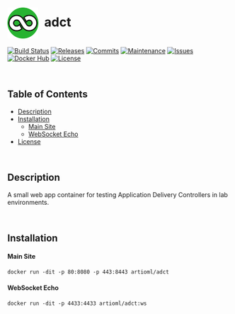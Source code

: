 # <img align="center" src="img/sno.svg" width="70">&nbsp;&nbsp;adct
[![Build Status](https://img.shields.io/travis/ArtiomL/adct.svg)](https://travis-ci.org/ArtiomL/adct)
[![Releases](https://img.shields.io/github/release/ArtiomL/adct.svg)](https://github.com/ArtiomL/adct/releases)
[![Commits](https://img.shields.io/github/commits-since/ArtiomL/adct/v1.0.5.svg?label=commits%20since)](https://github.com/ArtiomL/adct/commits/master)
[![Maintenance](https://img.shields.io/maintenance/yes/2018.svg)](https://github.com/ArtiomL/adct/graphs/code-frequency)
[![Issues](https://img.shields.io/github/issues/ArtiomL/adct.svg)](https://github.com/ArtiomL/adct/issues)
[![Docker Hub](https://img.shields.io/docker/pulls/artioml/adct.svg)](https://hub.docker.com/r/artioml/adct/)
[![License](https://img.shields.io/badge/license-MIT-blue.svg)](/LICENSE)

&nbsp;&nbsp;

## Table of Contents
- [Description](#description)
- [Installation](#installation)
	- [Main Site](#main-site)
	- [WebSocket Echo](#websocket-echo)
- [License](LICENSE)

&nbsp;&nbsp;

## Description

A small web app container for testing Application Delivery Controllers in lab environments.

&nbsp;&nbsp;

## Installation

#### Main Site
```shell
docker run -dit -p 80:8080 -p 443:8443 artioml/adct
```

#### WebSocket Echo
```shell
docker run -dit -p 4433:4433 artioml/adct:ws
```
